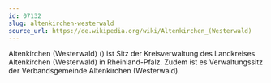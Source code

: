 ```yaml
---
id: 07132
slug: altenkirchen-westerwald
source_url: https://de.wikipedia.org/wiki/Altenkirchen_(Westerwald)
---
```


Altenkirchen (Westerwald) () ist Sitz der Kreisverwaltung des Landkreises Altenkirchen (Westerwald) in Rheinland-Pfalz. Zudem ist es Verwaltungssitz der Verbandsgemeinde Altenkirchen (Westerwald).
